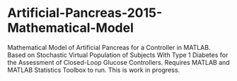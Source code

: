 # Artificial-Pancreas-2015-Mathematical-Model
Mathematical Model of Artificial Pancreas for a Controller in MATLAB. Based on Stochastic Virtual Population of Subjects With Type 1 Diabetes for the Assessment of Closed-Loop Glucose Controllers. Requires MATLAB and MATLAB Statistics Toolbox to run. This is work in progress. 
